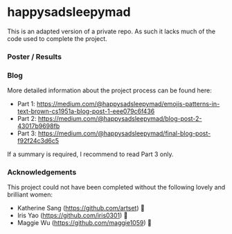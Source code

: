 # happysadsleepymad

This is an adapted version of a private repo. As such it lacks much of the code used to complete the project.

### Poster / Results ### 

### Blog ###
More detailed information about the project process can be found here:
- Part 1: https://medium.com/@happysadsleepymad/emojis-patterns-in-text-brown-cs1951a-blog-post-1-eee079c6f436
- Part 2: https://medium.com/@happysadsleepymad/blog-post-2-43017b9698fb
- Part 3: https://medium.com/@happysadsleepymad/final-blog-post-f92f24c3d6c5

If a summary is required, I recommend to read Part 3 only.

### Acknowledgements ###
This project could not have been completed without the following lovely and brilliant women:
- Katherine Sang (https://github.com/artset) 💛
- Iris Yao (https://github.com/iris0301) 🧡
- Maggie Wu (https://github.com/maggie1059) 💙
